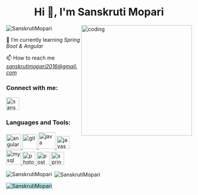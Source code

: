 <h1 align="center">Hi 👋, I'm Sanskruti Mopari</h1>

<img align="right" alt="coding" width="300" src="https://i.pinimg.com/originals/75/8f/1c/758f1cd8cede9c3e4711306fc030f4ce.gif">

<p align="left"> <img src="https://komarev.com/ghpvc/?username=SanskrutiMopari&label=Profile%20views&color=0e75b6&style=flat" alt="SanskrutiMopari" /> </p>

🌱 I’m currently learning *Spring Boot & Angular*

📫 How to reach me *sanskrutimopari2016@gmail.com*

<h3 align="left">Connect with me:</h3>
<p align="left">
<a href="https://instagram.com/sanskruti__mopari" target="blank"><img align="center" src="https://upload.wikimedia.org/wikipedia/commons/thumb/e/e7/Instagram_logo_2016.svg/768px-Instagram_logo_2016.svg.png" alt="sanskruti__mopari" height="35" width="35" /></a>
</p>

<h3 align="left">Languages and Tools:</h3>
<p align="left"> <a href="https://angular.io" target="_blank" rel="noreferrer"> <img src="https://angular.io/assets/images/logos/angular/angular.svg" alt="angular" width="40" height="40"/> </a> <a href="https://git-scm.com/" target="_blank" rel="noreferrer"> <img src="https://www.vectorlogo.zone/logos/git-scm/git-scm-icon.svg" alt="git" width="40" height="40"/> </a> <a href="https://www.java.com" target="_blank" rel="noreferrer"> <img src="https://cdn.worldvectorlogo.com/logos/java.svg" alt="java" width="45" height="45"/> </a> <a href="https://developer.mozilla.org/en-US/docs/Web/JavaScript" target="_blank" rel="noreferrer"> <img src="https://cdn.cdnlogo.com/logos/j/69/javascript.svg" alt="javascript" width="35" height="35"/> </a> <a href="https://www.mysql.com/" target="_blank" rel="noreferrer"> <img src="https://cdn.freebiesupply.com/logos/large/2x/mysql-5-logo-png-transparent.png" alt="mysql" width="40" height="40"/> </a> <a href="https://www.photoshop.com/en" target="_blank" rel="noreferrer"> <img src="https://upload.wikimedia.org/wikipedia/commons/thumb/a/af/Adobe_Photoshop_CC_icon.svg/640px-Adobe_Photoshop_CC_icon.svg.png" alt="photoshop" width="35" height="35"/> </a> <a href="https://postman.com" target="_blank" rel="noreferrer"> <img src="https://www.vectorlogo.zone/logos/getpostman/getpostman-icon.svg" alt="postman" width="35" height="35"/> </a> <a href="https://spring.io/" target="_blank" rel="noreferrer"> <img src="https://www.vectorlogo.zone/logos/springio/springio-icon.svg" alt="spring" width="35" height="35"/> </a> </p>

<p><img align="left" src="https://github-readme-status.vercel.app/api/top-langs?username=SanskrutiMopari&show_icons=true&locale=en&layout=compact" alt="SanskrutiMopari" /></p>

<p>&nbsp;<img align="center" src="https://github-readme-stats.vercel.app/api?username=SanskrutiMopari&show_icons=true&locale=en" alt="SanskrutiMopari" /></p>

<p><img align="center" src="https://github-readme-streak-stats.herokuapp.com/?user=SanskrutiMopari&" alt="SanskrutiMopari" style="background-color:powderblue;" /></p>

